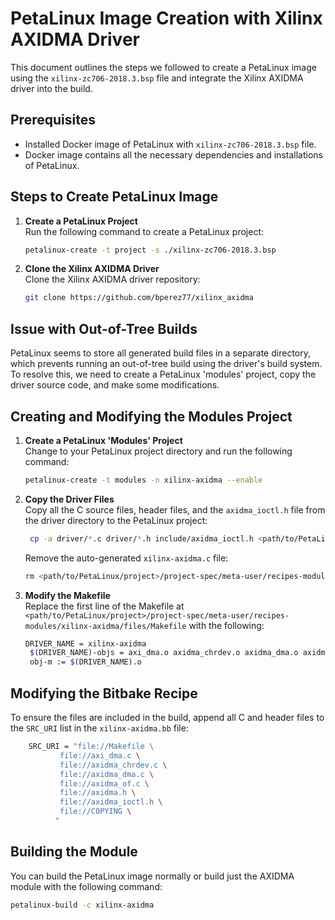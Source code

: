 # PetaLinux Image Creation with Xilinx AXIDMA Driver

This document outlines the steps we followed to create a PetaLinux image using the `xilinx-zc706-2018.3.bsp` file and integrate the Xilinx AXIDMA driver into the build.

## Prerequisites

- Installed Docker image of PetaLinux with `xilinx-zc706-2018.3.bsp` file.
- Docker image contains all the necessary dependencies and installations of PetaLinux.

## Steps to Create PetaLinux Image

1. **Create a PetaLinux Project**  
   Run the following command to create a PetaLinux project:

   ``` bash
   petalinux-create -t project -s ./xilinx-zc706-2018.3.bsp
   ```

2. **Clone the Xilinx AXIDMA Driver**  
Clone the Xilinx AXIDMA driver repository:

   ``` bash
   git clone https://github.com/bperez77/xilinx_axidma
   ```

## Issue with Out-of-Tree Builds

PetaLinux seems to store all generated build files in a separate directory, which prevents running an out-of-tree build using the driver's build system. To resolve this, we need to create a PetaLinux 'modules' project, copy the driver source code, and make some modifications.

## Creating and Modifying the Modules Project

1. **Create a PetaLinux 'Modules' Project**  
   Change to your PetaLinux project directory and run the following command:

   ``` bash
   petalinux-create -t modules -n xilinx-axidma --enable
   ```

2. **Copy the Driver Files**  
   Copy all the C source files, header files, and the `axidma_ioctl.h` file from the driver directory to the PetaLinux project:

   ``` bash
    cp -a driver/*.c driver/*.h include/axidma_ioctl.h <path/to/PetaLinux/project>/project-spec/meta-user/recipes-modules/xilinx-axidma/files
    ```

   Remove the auto-generated `xilinx-axidma.c` file:

   ``` bash
   rm <path/to/PetaLinux/project>/project-spec/meta-user/recipes-modules/xilinx-axidma/files/xilinx-axidma.c
    ```

3. **Modify the Makefile**  
   Replace the first line of the Makefile at `<path/to/PetaLinux/project>/project-spec/meta-user/recipes-modules/xilinx-axidma/files/Makefile` with the following:

   ``` bash
   DRIVER_NAME = xilinx-axidma
    $(DRIVER_NAME)-objs = axi_dma.o axidma_chrdev.o axidma_dma.o axidma_of.o
    obj-m := $(DRIVER_NAME).o
    ```

## Modifying the Bitbake Recipe

To ensure the files are included in the build, append all C and header files to the `SRC_URI` list in the `xilinx-axidma.bb` file:

``` bash  
    SRC_URI = "file://Makefile \ 
           file://axi_dma.c \
           file://axidma_chrdev.c \
           file://axidma_dma.c \
           file://axidma_of.c \
           file://axidma.h \
           file://axidma_ioctl.h \
           file://COPYING \
          "
```

## Building the Module

You can build the PetaLinux image normally or build just the AXIDMA module with the following command:

``` bash
petalinux-build -c xilinx-axidma
```
